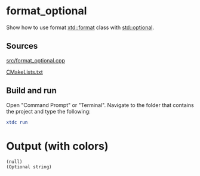 # format_optional

Show how to use format [xtd::format](https://gammasoft71.github.io/xtd/reference_guides/latest/_format_page.html) class with [std::optional](https://en.cppreference.com/w/cpp/utility/optional).

## Sources

[src/format_optional.cpp](src/format_optional.cpp)

[CMakeLists.txt](CMakeLists.txt)

## Build and run

Open "Command Prompt" or "Terminal". Navigate to the folder that contains the project and type the following:

```cmake
xtdc run
```

# Output (with colors)

```
(null)
(Optional string)
```

